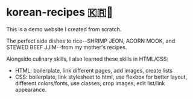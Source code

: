 # korean-recipes 🇰🇷🍚
This is a demo website I created from scratch.

The perfect side dishes to rice--SHRIMP JEON, ACORN MOOK, and STEWED BEEF JJIM--from my mother's recipes.

Alongside culinary skills, I also learned these skills in HTML/CSS:
- HTML: boilerplate, link different pages, add images, create lists
- CSS: boilerplate, link stylesheet to html, use flexbox for better layout, different colors/fonts, use classes, crop images, edit list/link appearance.
